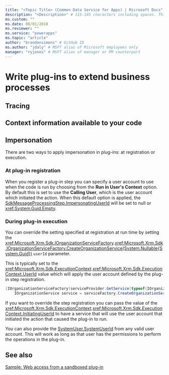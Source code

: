 ```yaml
---
title: "<Topic Title> (Common Data Service for Apps) | Microsoft Docs" # Intent and product brand in a unique string of 43-59 chars including spaces
description: "<Description>" # 115-145 characters including spaces. This abstract displays in the search result.
ms.custom: ""
ms.date: 08/01/2018
ms.reviewer: ""
ms.service: "powerapps"
ms.topic: "article"
author: "brandonsimons" # GitHub ID
ms.author: "jdaly" # MSFT alias of Microsoft employees only
manager: "ryjones" # MSFT alias of manager or PM counterpart
---
```

# Write plug-ins to extend business processes

<!-- Needs major attention

https://docs.microsoft.com/en-us/dynamics365/customer-engagement/developer/plugin-development
https://docs.microsoft.com/en-us/dynamics365/customer-engagement/developer/write-plugin
https://docs.microsoft.com/en-us/dynamics365/customer-engagement/developer/understand-data-context-passed-plugin
https://docs.microsoft.com/en-us/dynamics365/customer-engagement/developer/handle-exceptions-plugins
https://docs.microsoft.com/en-us/dynamics365/customer-engagement/developer/pass-data-between-plug-ins
https://docs.microsoft.com/en-us/dynamics365/customer-engagement/developer/impersonation-plugins
https://docs.microsoft.com/en-us/dynamics365/customer-engagement/developer/register-deploy-plugins
https://docs.microsoft.com/en-us/dynamics365/customer-engagement/developer/debug-plugin
https://docs.microsoft.com/en-us/dynamics365/customer-engagement/developer/analyze-plugin-performance
https://docs.microsoft.com/en-us/dynamics365/customer-engagement/developer/walkthrough-register-plugin-using-plugin-registration-tool
https://docs.microsoft.com/en-us/dynamics365/customer-engagement/developer/sample-create-basic-plugin

https://docs.microsoft.com/en-us/dynamics365/customer-engagement/developer/plug-in-entities
https://docs.microsoft.com/en-us/dynamics365/customer-engagement/developer/plug-in-registration-entities

Notes:
https://microsoft-my.sharepoint.com/:w:/p/jdaly/ETkwQsIe2VtCvxAyqTPKfTIBKDrLhcEjAm4JaJPfakQ8ww?e=2pxLqD 

See tutorials
https://microsoft-my.sharepoint.com/:w:/p/jdaly/EZ1SzmOh-B5Bnt4C9rxGWysB6NtUQonOxq5sGSPkn5vNAA?e=bGWQN3
-->

## Tracing

## Context information available to your code

## Impersonation

There are two ways to apply impersonation in plug-ins: at registration or execution.

### At plug-in registration

When you register a plug-in step you can specify a user account to use when the code is run by choosing from the **Run in User's Context** option. By default this is set to use the **Calling User**, which is the user account which initiated the action. When this default option is applied, the [SdkMessageProcessingStep.ImpersonatingUserId](reference/entities/sdkmessageprocessingstep.md#BKMK_ImpersonatingUserId) will be set to null or <xref:System.Guid.Empty>.

### During plug-in execution

You can override the setting specified at registration at run time by setting the <xref:Microsoft.Xrm.Sdk.IOrganizationServiceFactory>.<xref:Microsoft.Xrm.Sdk.IOrganizationServiceFactory.CreateOrganizationService(System.Nullable{System.Guid})> `userId` parameter.

This is typically set to the <xref:Microsoft.Xrm.Sdk.ExecutionContext>.<xref:Microsoft.Xrm.Sdk.ExecutionContext.UserId> value which will apply the user account defined by the plug-in step registration.

```csharp
(IOrganizationServiceFactory)serviceProvider.GetService(typeof(IOrganizationServiceFactory));
    IOrganizationService service = serviceFactory.CreateOrganizationService(context.UserId);
```

If you want to override the step registration you can pass the value of the <xref:Microsoft.Xrm.Sdk.ExecutionContext>.<xref:Microsoft.Xrm.Sdk.ExecutionContext.InitiatingUserId> to have a service that will use the user account that initiated the action that caused the plug-in to run.

You can also provide the [SystemUser.SystemUserId](reference/entities/systemuser.md#BKMK_SystemUserId) from any valid user account. This will work as long as that user has the permissions to perform the operations in the plug-in.

## See also

[Sample: Web access from a sandboxed plug-in](org-service/samples/web-access-plugin.md)

<!-- https://docs.microsoft.com/en-us/dynamics365/customer-engagement/developer/sample-web-access-sandboxed-plugin -->